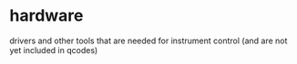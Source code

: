 # hardware
drivers and other tools that are needed for instrument control (and are not yet included in qcodes)
